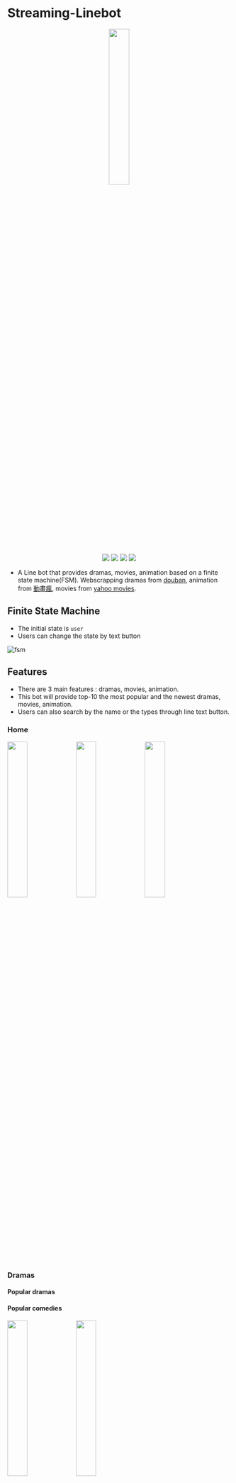 # Streaming-Linebot

<div align="center">

<img src="./img/main_drama.jpg" class="div" width="30%"  >


<p align=center>
    <a target="_blank" href="#" title="language count"><img src="https://img.shields.io/github/languages/count/davidzwei/Streaming-Linebot"></a>
    <a target="_blank" href="#" title="top language"><img src="https://img.shields.io/github/languages/top/davidzwei/Streaming-Linebot?color=orange"></a>
    <a target="_blank" href="#" title="repo size"><img src="https://img.shields.io/github/repo-size/davidzwei/Streaming-Linebot"></a>
    <a target="_blank" href="http://makeapullrequest.com" title="PRs Welcome"><img src="https://img.shields.io/badge/PRs-welcome-brightgreen.svg"></a>
</p>

</div>

- A Line bot that provides dramas, movies, animation based on a finite state machine(FSM). Webscrapping dramas from [douban](https://www.douban.com/), animation from [動畫瘋](https://ani.gamer.com.tw/), movies from [yahoo movies](https://movies.yahoo.com.tw/).  

## Finite State Machine
- The initial state is `user`
- Users can change the state by text button

![fsm](./fsm.png)


## Features
- There are 3 main features : dramas, movies, animation.
- This bot will provide top-10 the most popular and the newest dramas, movies, animation.
- Users can also search by the name or the types through line text button.


### Home

<img src="./img/main_drama.jpg" class="div" width="30%">    <img src="./img/main_animation.jpg" class="div" width="30%">   <img src="./img/main_movie.jpg" class="div" width="30%">

### Dramas
#### Popular dramas 
#### Popular comedies
<img src="./img/drama_hot.jpg" class="div" width="30%"> <img src="./img/drama_comedy.jpg" class="div" width="30%">

#### Popular dramas from different countries
<img src="./img/drama1.jpg" class="div" width="30%"> <img src="./img/drama2.jpg" class="div" width="30%"> <br> 
<img src="./img/drama_korea.jpg" class="div" width="30%"> <img src="./img/drama_usa.jpg" class="div" width="30%"> <img src="./img/drama_china.jpg" class="div" width="30%">

### Movies
#### Hot taiwan movies
#### Hot American movies
#### New Moives this week
<img src="./img/movie_tw.jpg" class="div" width="30%">    <img src="./img/movie_usa.jpg" class="div" width="30%">   <img src="./img/movie_week.jpg" class="div" width="30%">

### Animation
#### Hot animation
#### New animation
#### Search animation
<img src="./img/animation_hot.jpg" class="div" width="30%"> <img src="./img/animation_new.jpg" class="div" width="30%"> <img src="./img/animation_search.jpg" class="div" width="30%">

## Setup
* Python 3.8

### Install Dependency
```
$ pip install -r requirements.txt
```

* pygraphviz (For visualizing Finite State Machine)
    * [Setup pygraphviz on Ubuntu](http://www.jianshu.com/p/a3da7ecc5303)
	* [Note: macOS Install error](https://github.com/pygraphviz/pygraphviz/issues/100)


#### Secret Data
Set `Channel_Access_Token`, `Channel_Secret`, `User_id`
`LINE_CHANNEL_SECRET` and `LINE_CHANNEL_ACCESS_TOKEN` **MUST** be set to proper values.
Otherwise, you might not be able to run your code.


## Reference
[Pipenv](https://medium.com/@chihsuan/pipenv-更簡單-更快速的-python-套件管理工具-135a47e504f4) ❤️ [@chihsuan](https://github.com/chihsuan)

[TOC-Project-2019](https://github.com/winonecheng/TOC-Project-2019) ❤️ [@winonecheng](https://github.com/winonecheng)

Flask Architecture ❤️ [@Sirius207](https://github.com/Sirius207)

[Line line-bot-sdk-python](https://github.com/line/line-bot-sdk-python/tree/master/examples/flask-echo)

[Slides](https://hackmd.io/@TTW/ToC-2019-Project#) and [FAQ](https://hackmd.io/s/B1Xw7E8kN)

[[Python+LINE Bot教學]提升使用者體驗的按鈕樣板訊息(Buttons template message)實用技巧](https://www.learncodewithmike.com/2020/07/line-bot-buttons-template-message.html)
